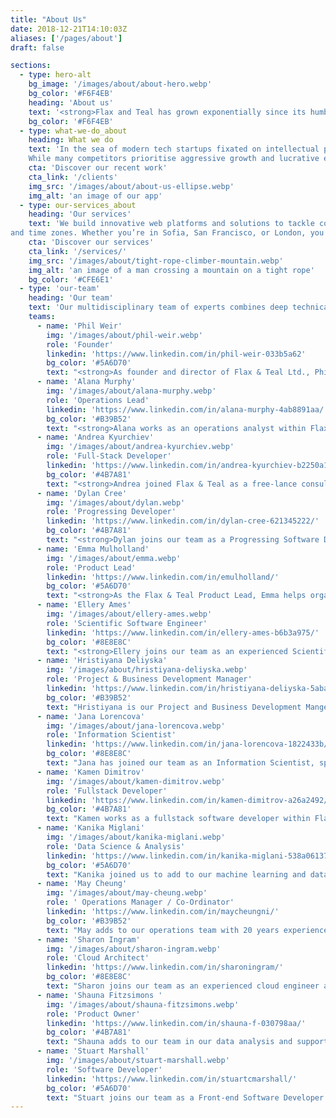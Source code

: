 ```yaml
---
title: "About Us"
date: 2018-12-21T14:10:03Z
aliases: ['/pages/about']
draft: false

sections:
  - type: hero-alt
    bg_image: '/images/about/about-hero.webp'
    bg_color: '#F6F4EB'
    heading: 'About us'
    text: '<strong>Flax and Teal has grown exponentially since its humble beginnings as a one-person operation in Belfast back in 2013.</strong> <br><br> What started as a solo endeavour has blossomed into a globally distributed team spanning four locations - Northern Ireland, Bulgaria, India, and California. Our 13-member strong workforce continues to expand, fuelled by a commitment to meeting the ever-evolving needs of our customers across the UK, Europe, North America, Asia and Oceania. <br><br> With expertise honed through technical competency groups led by seasoned veterans, we seamlessly bridge time zones and harness best practices to deliver efficient, cutting-edge solutions.'
    bg_color: '#F6F4EB'
  - type: what-we-do_about
    heading: What we do
    text: 'In the sea of modern tech startups fixated on intellectual property and disruptive innovation, Flax & Teal stands apart. Our intentionally organic aesthetic, inspired by traditional industry, reflects our unconventional philosophy. We are not a typical tech company – we embrace the open source ethos, emphasising accountability, transparency, and collaborative creation over proprietary products and volatile disruption. <br><br>
    While many competitors prioritise aggressive growth and lucrative exits, our North Star is cultivating long-term partnerships built on trust. From our distinctive branding to our human-centric approach, every aspect is purposefully crafted to resonate with leaders who value stability, expertise, and safeguarding their data.'
    cta: 'Discover our recent work'
    cta_link: '/clients'
    img_src: '/images/about/about-us-ellipse.webp'
    img_alt: 'an image of our app'
  - type: our-services_about
    heading: 'Our services'
    text: 'We build innovative web platforms and solutions to tackle complex data and scientific challenges across diverse domains. Leveraging open source technologies, cloud infrastructure, and cutting-edge approaches like machine learning and scientific computing, we collaborate with clients to develop tailored solutions that drive progress and create value.<br><br> Despite our global reach, we believe in the power of seamless collaboration. Our distributed team leverages advanced communication technologies and agile methodologies to work together effectively across borders
and time zones. Whether you’re in Sofia, San Francisco, or London, you can count on us to deliver responsive, reliable support whenever and wherever you need it.'
    cta: 'Discover our services'
    cta_link: '/services/'
    img_src: '/images/about/tight-rope-climber-mountain.webp'
    img_alt: 'an image of a man crossing a mountain on a tight rope'
    bg_color: '#CFE6E1'
  - type: 'our-team'
    heading: 'Our team'
    text: 'Our multidisciplinary team of experts combines deep technical knowledge with domain expertise to deliver innovative, tailored solutions. We pride ourselves on our commitment to open source collaboration, sustainable development practices, and cutting-edge research and development.'
    teams:
      - name: 'Phil Weir'
        img: '/images/about/phil-weir.webp'
        role: 'Founder'
        linkedin: 'https://www.linkedin.com/in/phil-weir-033b5a62'
        bg_color: '#5A6D70'
        text: "<strong>As founder and director of Flax & Teal Ltd., Phil Weir brings a unique blend of scientific rigor and technical prowess to the company's projects and services. Holding a Ph.D. in Python-based mathematical simulation, Phil is an accomplished scientist and web developer with extensive experience in cutting-edge technologies like Kubernetes. One of Northern Ireland's qualified Kubernetes trainers, he has successfully delivered training programs on Python and Kubernetes, showcasing his deep knowledge in these domains</strong>. <br><br> Phil's expertise extends beyond programming into areas like geospatial data analysis and numerical simulations. He has presented his work at prestigious conferences worldwide, including PyCon New Zealand, FEniCS, and the Open Data Science Conference, covering topics such as numerical analysis, web-based simulations, and on-demand data analysis. With his unique skillset and thought leadership, Phil spearheads Flax & Teal's innovative projects as the lead architect, ensuring robust, scientifically sound solutions."
      - name: 'Alana Murphy'
        img: '/images/about/alana-murphy.webp'
        role: 'Operations Lead'
        linkedin: 'https://www.linkedin.com/in/alana-murphy-4ab8891aa/'
        bg_color: '#B39B52'
        text: "<strong>Alana works as an operations analyst within Flax & Teal, alongside carrying out a lot of our day-to-day duties as a company. Alana has a BSc in social science with quantitative methods and empirical research from Queen’s University. Alana has worked with SPSS, Stata, HTML and Python toolings in data analysis. She co-ordinates our strategy across all our departments.</strong>"
      - name: 'Andrea Kyurchiev'
        img: '/images/about/andrea-kyurchiev.webp'
        role: 'Full-Stack Developer'
        linkedin: 'https://www.linkedin.com/in/andrea-kyurchiev-b2250a15b/'
        bg_color: '#4B7A81'
        text: "<strong>Andrea joined Flax & Teal as a free-lance consultant, before coming to work with us permanently as a full-stack developer. He is an experienced and talented developer, working with PHP, Laravel, JavaScript, C-Sharp, VueJS and more. He has experience with both front and back-end development, from initial build to full platform deployment, and is lead developer across our front-end web work.</strong>"
      - name: 'Dylan Cree'
        img: '/images/about/dylan.webp'
        role: 'Progressing Developer'
        linkedin: 'https://www.linkedin.com/in/dylan-cree-621345222/'
        bg_color: '#4B7A81'
        text: "<strong>Dylan joins our team as a Progressing Software Developer, currently completing his undergraduate in Software Engineering from Ulster University. He has strong experience as a front-end developer, and has worked with technologies such as; Java, React and NextJS. He also has experience working with Python and supporting data ingestion pipelines. </strong>"
      - name: 'Emma Mulholland'
        img: '/images/about/emma.webp'
        role: 'Product Lead'
        linkedin: 'https://www.linkedin.com/in/emulholland/'
        bg_color: '#5A6D70'
        text: "<strong>As the Flax & Teal Product Lead, Emma helps organisations understand their big problems, and through user centred design practices and a product mindset, create innovative solutions.<br><br> She has over 18 years product and innovation experience across startups and large enterprises in eCommerce, insurance, retail and consultancy. This has included a number of digital transformation programmes, and the creation of an Innovation Lab. Most recently she was a coach on the Catalyst Co-Founders programme.<br><br> Outside Flax & Teal - she shares a passion for inclusive innovation through the setup and co-ordination of local meetups and conferences such as ProductTank Belfast, Lean Coffee Belfast, NIDC, and Product Camp Belfast; is an Instructor for Mind the Product, and coaches clients in Product Leadership.</strong>"
      - name: 'Ellery Ames'
        img: '/images/about/ellery-ames.webp'
        role: 'Scientific Software Engineer'
        linkedin: 'https://www.linkedin.com/in/ellery-ames-b6b3a975/'
        bg_color: '#8E8E8C'
        text: "<strong>Ellery joins our team as an experienced Scientific Software Engineer. He has a background in physics and mathematics spanning 11 years, with a PhD from the University of Oregon in Physics. He has experience with computational physics, engineering, mathematical modelling, geo-metric analysis, Python, C/C++ and Kubernetes orchestration. Ellery works primarily on our computational projects, specifically within scientific simulation workflows.</strong>"
      - name: 'Hristiyana Deliyska'
        img: '/images/about/hristiyana-deliyska.webp'
        role: 'Project & Business Development Manager'
        linkedin: 'https://www.linkedin.com/in/hristiyana-deliyska-5aba5119a/'
        bg_color: '#B39B52'
        text: "Hristiyana is our Project and Business Development Manger, managing our large-scale projects. Hristiyana has a background in economics and international relations and experience with international business development. She liaises closely with clients throughout the project life-cycle to ensure deliverables are met on time and to client satisfaction."
      - name: 'Jana Lorencova'
        img: '/images/about/jana-lorencova.webp'
        role: 'Information Scientist'
        linkedin: 'https://www.linkedin.com/in/jana-lorencova-1822433b/'
        bg_color: '#8E8E8C'
        text: "Jana has joined our team as an Information Scientist, specialising in data cataloguing, adminstration and has an MA in International Relations and Politics from the University of Aberdeen. Jana works closely alongside clients, specifically within our Arches work, ensuring seamless transition from systems."
      - name: 'Kamen Dimitrov'
        img: '/images/about/kamen-dimitrov.webp'
        role: 'Fullstack Developer'
        linkedin: 'https://www.linkedin.com/in/kamen-dimitrov-a26a2492/'
        bg_color: '#4B7A81'
        text: "Kamen works as a fullstack software developer within Flax & Teal. He studied Software Engineering in Sofia and has experience with Java, Python, Rust and Go programming languages and back-end development.<br><br> He has successfully completed DevOps course from Telerik Academy, and has experience with GIT and Docker. Kamen works extensively on infrastructure pipelines."
      - name: 'Kanika Miglani'
        img: '/images/about/kanika-miglani.webp'
        role: 'Data Science & Analysis'
        linkedin: 'https://www.linkedin.com/in/kanika-miglani-538a06137/'
        bg_color: '#5A6D70'
        text: "Kanika joined us to add to our machine learning and data science analytics skill-sets. Kanika has a Masters in Mathematics and Statistics from the Indian Institute of Technology and is an experienced data scientist with a background in Python, ML and R. <br><br>Kanika has extensive experience mentoring companies to enhance digital transformation and innovation, with client’s stating: &ldquo;Kanika has been a great help and mentor to Genysys Engine. Thanks to Kanika’s knowledge and guidance we have been able to analyze, learn & expand our Deep Learning models.&rdquo; She has extensive experience in working with Python and advanced Machine Learning techniques."
      - name: 'May Cheung'
        img: '/images/about/may-cheung.webp'
        role: ' Operations Manager / Co-Ordinator'
        linkedin: 'https://www.linkedin.com/in/maycheungni/'
        bg_color: '#B39B52'
        text: "May adds to our operations team with 20 years experience working within the tech and legal sectors. May helps co-ordinate our in-house strategy and operations, and is also currently CFO for OpenUK, highlighting her passion and dedication to open source. <br><br>She is also a Director and key volunteer organiser of NIDC (Northern Ireland Developers Conference), having been involved in multiple capacities since the first conference in 2017."
      - name: 'Sharon Ingram'
        img: '/images/about/sharon-ingram.webp'
        role: 'Cloud Architect'
        linkedin: 'https://www.linkedin.com/in/sharoningram/'
        bg_color: '#8E8E8C'
        text: "Sharon joins our team as an experienced cloud engineer and certified Azure Solutions Architecture and DevOps Expert. She has over 20 years experience within this role and adds to our cloud engineering and computational skill-sets. Sharon also has experience with Kubernetes, .NET, Oracle, Javascript and C-Sharp."
      - name: 'Shauna Fitzsimons '
        img: '/images/about/shauna-fitzsimons.webp'
        role: 'Product Owner'
        linkedin: 'https://www.linkedin.com/in/shauna-f-030798aa/'
        bg_color: '#4B7A81'
        text: "Shauna adds to our team in our data analysis and supporting project / product management tasks. Shauna works on licensing and compliance to ensure the highest standards are met throughout our projects."
      - name: 'Stuart Marshall'
        img: '/images/about/stuart-marshall.webp'
        role: 'Software Developer'
        linkedin: 'https://www.linkedin.com/in/stuartcmarshall/'
        bg_color: '#5A6D70'
        text: "Stuart joins our team as a Front-end Software Developer with an extensive background in 3D design, architecture and additive manufacturing. He has experience working in the front-end and backend, including; VR technologies such as Blender, CSS, JavaScript, HMTL, C# and .NET, with expertise in Vue and React. Stuart is a talented and focused web developer, with a focus on design interfaces."
---
```

